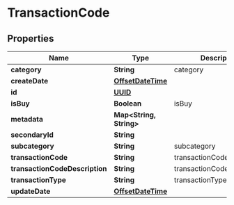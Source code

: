 
# TransactionCode

## Properties
Name | Type | Description | Notes
------------ | ------------- | ------------- | -------------
**category** | **String** | category |  [optional]
**createDate** | [**OffsetDateTime**](OffsetDateTime.md) |  |  [optional]
**id** | [**UUID**](UUID.md) |  |  [optional]
**isBuy** | **Boolean** | isBuy |  [optional]
**metadata** | **Map&lt;String, String&gt;** |  |  [optional]
**secondaryId** | **String** |  |  [optional]
**subcategory** | **String** | subcategory |  [optional]
**transactionCode** | **String** | transactionCode | 
**transactionCodeDescription** | **String** | transactionCodeDescription |  [optional]
**transactionType** | **String** | transactionType |  [optional]
**updateDate** | [**OffsetDateTime**](OffsetDateTime.md) |  |  [optional]



